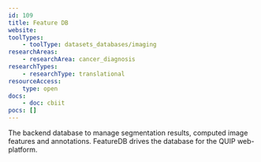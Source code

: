 ```yaml
---
id: 109
title: Feature DB
website: 
toolTypes:
    - toolType: datasets_databases/imaging
researchAreas:
    - researchArea: cancer_diagnosis
researchTypes:
    - researchType: translational
resourceAccess:
    type: open
docs:
    - doc: cbiit
pocs: []        
---
```

The backend database to manage segmentation results, computed image features and annotations. FeatureDB drives the database for the QUIP web-platform.
